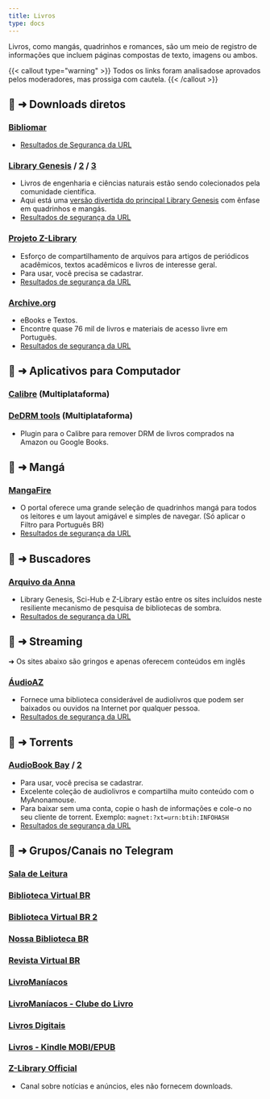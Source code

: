 ```yaml
---
title: Livros
type: docs
---
```

Livros, como mangás, quadrinhos e romances, são um meio de registro de informações que incluem páginas compostas de texto, imagens ou ambos.

{{< callout type="warning" >}}
Todos os links foram analisados ​​e aprovados pelos moderadores, mas prossiga com cautela.
{{< /callout >}}

## 📑 ➜ Downloads diretos

### [Bibliomar](https://bibliomar.com/search)
- [Resultados de Segurança da URL](https://www.urlvoid.com/scan/bibliomar.com/)

### [Library Genesis](https://libgen.is/) / [2](https://libgen.rs/) / [3](https://libgen.st/)
- Livros de engenharia e ciências naturais estão sendo colecionados pela comunidade científica.
- Aqui está uma [versão divertida do principal Library Genesis](https://libgen.fun/) com ênfase em quadrinhos e mangás.
- [Resultados de segurança da URL](https://www.urlvoid.com/scan/libgen.is/)

### [Projeto Z-Library](https://singlelogin.re/)
- Esforço de compartilhamento de arquivos para artigos de periódicos acadêmicos, textos acadêmicos e livros de interesse geral.
- Para usar, você precisa se cadastrar.
- [Resultados de segurança da URL](https://www.urlvoid.com/scan/singlelogin.re/)

### [Archive.org](archive.org/details/texts?sort=-publicdate&and[]=language%3A"Portuguese")
- eBooks e Textos.
- Encontre quase 76 mil de livros e materiais de acesso livre em Português.
- [Resultados de segurança da URL](https://www.urlvoid.com/scan/archive.org/)

## 📑 ➜ Aplicativos para Computador

### [Calibre](https://github.com/kovidgoyal/calibre) (Multiplataforma)

### [DeDRM tools](https://github.com/apprenticeharper/DeDRM_tools) (Multiplataforma)
- Plugin para o Calibre para remover DRM de livros comprados na Amazon ou Google Books.

## 📑 ➜ Mangá

### [MangaFire](https://mangafire.to/)
- O portal oferece uma grande seleção de quadrinhos mangá para todos os leitores e um layout amigável e simples de navegar. (Só aplicar o Filtro para Português BR)
- [Resultados de segurança da URL](https://www.urlvoid.com/scan/mangafire.to/)

## 📑 ➜ Buscadores

### [Arquivo da Anna](https://pt.annas-archive.org/)
- Library Genesis, Sci-Hub e Z-Library estão entre os sites incluídos neste resiliente mecanismo de pesquisa de bibliotecas de sombra.
- [Resultados de segurança da URL](https://www.urlvoid.com/scan/annas-archive.org/)

## 📑 ➜ Streaming

➜ Os sites abaixo são gringos e apenas oferecem conteúdos em inglês

### [ÁudioAZ](https://audioaz.com/)
- Fornece uma biblioteca considerável de audiolivros que podem ser baixados ou ouvidos na Internet por qualquer pessoa.
- [Resultados de segurança da URL](https://www.urlvoid.com/scan/audioaz.com/)

## 🧲 ➜ Torrents

### [AudioBook Bay](https://audiobookbay.li/) / [2](https://audiobookbay.se/)
- Para usar, você precisa se cadastrar.
- Excelente coleção de audiolivros e compartilha muito conteúdo com o MyAnonamouse.
- Para baixar sem uma conta, copie o hash de informações e cole-o no seu cliente de torrent. Exemplo: `magnet:?xt=urn:btih:INFOHASH`
- [Resultados de segurança da URL](https://www.urlvoid.com/scan/audiobookbay.li/)

## 📣 ➜ Grupos/Canais no Telegram

### [Sala de Leitura](https://t.me/saladeleitura)

### [Biblioteca Virtual BR](https://t.me/BIBLIOTECAVIRTUALBR)

### [Biblioteca Virtual BR 2](https://t.me/BIBLIOTECAVIRTUALBR2)

### [Nossa Biblioteca BR](https://t.me/NOSSABIBLIOTECABR )

### [Revista Virtual BR](https://t.me/REVISTAVIRTUALBR)

### [LivroManíacos](https://t.me/livromaniacos)

### [LivroManíacos - Clube do Livro](https://t.me/livroscultura)

### [Livros Digitais](https://t.me/LivrosEmPdf)

### [Livros - Kindle MOBI/EPUB](https://t.me/pedelivroskindle)

### [Z-Library Official](https://t.me/zlibrary_official)
- Canal sobre notícias e anúncios, eles não fornecem downloads.
